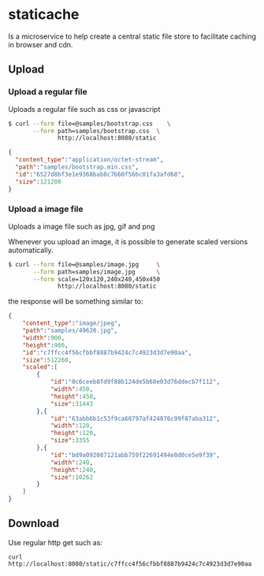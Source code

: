# staticache
Is a microservice to help create a central static file store to facilitate caching in browser and cdn.

## Upload

### Upload a regular file
Uploads a regular file such as css or javascript

``` bash
$ curl --form file=@samples/bootstrap.css    \
       --form path=samples/bootstrap.css  \
              http://localhost:8080/static
```

```json
{
  "content_type":"application/octet-stream",
  "path":"samples/bootstrap.min.css",
  "id":"6527d8bf3e1e9368bab8c7b60f56bc01fa3afd68",
  "size":121200
}
```

### Upload a image file
Uploads a image file such as jpg, gif and png

Whenever you upload an image, it is possible to generate scaled versions automatically.

``` bash
$ curl --form file=@samples/image.jpg     \
       --form path=samples/image.jpg      \
       --form scale=120x120,240x240,450x450
              http://localhost:8080/static
```
the response will be something similar to:
```json
{
	"content_type":"image/jpeg",
	"path":"samples/49620.jpg",
	"width":900,
	"height":900,
	"id":"c7ffcc4f56cfbbf8887b9424c7c4923d3d7e90aa",
	"size":512260,
	"scaled":[
		{
			"id":"0c6ceeb8fd9f88b124de5b68e03d76ddecb7f112",
			"width":450,
			"height":450,
			"size":31443
		},{
			"id":"63abb6b1c53f9ca60797af424876c99f87aba312",
			"width":120,
			"height":120,
			"size":3355
		},{
			"id":"bd9a092087121abb759f22691494e0d0ce5e9f39",
			"width":240,
			"height":240,
			"size":10262
		}
	]
}
```

## Download

Use regular http get such as:

```
curl http://localhost:8080/static/c7ffcc4f56cfbbf8887b9424c7c4923d3d7e90aa
```